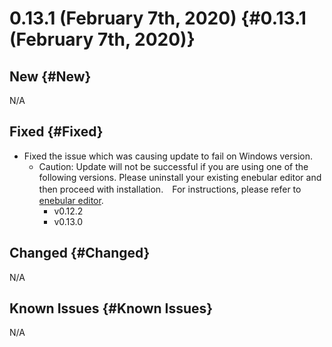 # 0.13.1 (February 7th, 2020) {#0.13.1 (February 7th, 2020)}

## New {#New}

N/A

## Fixed {#Fixed}

- Fixed the issue which was causing update to fail on Windows version.
    - Caution: Update will not be successful if you are using one of the following versions. Please uninstall your existing enebular editor and then proceed with installation.　For instructions, please refer to [enebular editor](../../EnebularEditor/index.md).
        - v0.12.2
        - v0.13.0

## Changed {#Changed}

N/A

## Known Issues {#Known Issues}

N/A
